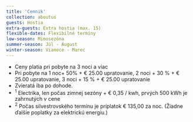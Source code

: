 ```yaml
---
title: 'Cennik'
collection: aboutus
guests: Hostia
extra-guests: Extra hostia (max. 15)
flexible-dates: Flexibilné termíny
low-season: Mimosezóna
summer-season: Júl - August
winter-season: Vianoce - Marec
---
```


- Ceny platia pri pobyte na 3 noci a viac
- Pri pobyte na 1 noc+ 50% + € 25.00 upratovanie, 2 noci + 30 % + € 25.00 upratovanie, 3 noci + 15 % + € 25.00 upratovanie
- Zvieratá iba po dohode.
- <sup>1</sup> Electrika, len počas zimnej sezóny + € 0,35 / kwh, prvých 500 kWh je zahrnutých v cene
- <sup>2</sup> Počas silvestrovského termínu je príplatok € 135,00 za noc. (Žiadne ďalšie poplatky za elektrickú energiu.)